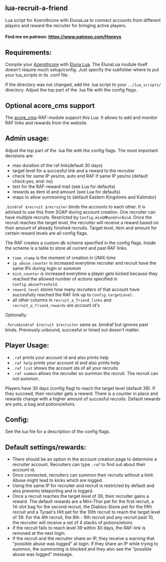 ## lua-recruit-a-friend
Lua script for Azerothcore with ElunaLua to connect accounts from different players and reward the recruiter for bringing active players.

#### Find me on patreon: https://www.patreon.com/Honeys

## Requirements:
Compile your [Azerothcore](https://github.com/azerothcore/azerothcore-wotlk) with [Eluna Lua](https://www.azerothcore.org/catalogue-details.html?id=131435473).
The ElunaLua module itself doesn't require much setup/config. Just specify the subfolder where to put your lua_scripts in its .conf file.

If the directory was not changed, add the .lua script to your `../lua_scripts/` directory.
Adjust the top part of the .lua file with the config flags.

## Optional acore_cms support
The [acore_cms](https://github.com/azerothcore/acore-cms)-RAF-module support this Lua. It allows to add and monitor RAF links and rewards from the website.

## Admin usage:
Adjust the top part of the .lua file with the config flags. The most important decisions are:
- max duration of the raf link(default 30 days)
- target level for a succesful link and a reward to the recruiter
- check for same IP yes/no, auto end RAF if same IP yes/no (default check:yes, end: no)
- text for the RAF-reward mail (see Lua for defaults)
- rewards as item id and amount (see Lua for defaults)
- maps to allow summoning to (default Eastern Kingdoms and Kalimdor)

`.bindraf $recruit $recruiter` binds the accounts to each other. It is advised to use this from SOAP during account creation. One recruiter can have multiple recruits. Restricted by `Config.minGMRankForBind`. Once the recruit reaches the target level, the recruiter will receive a reward based on their amount of already finished recruits. Target level, item and amount for certain reward levels are all config flags.

The RAF creates a custom db scheme specified in the config flags. Inside the scheme is a table to store all current and past RAF links.
- `time_stamp` is the moment of creation in UNIX-time
- `ip_abuse_counter` is increased everytime recruiter and recruit have the same IPs during login or summon 
- `kick_counter` is increased everytime a player gets kicked because they reached the allowed number of actions specified in `Config.abuseTreshold`.
- `reward_level` stores how many recruiters of that account have succesfully reached the RAF link up to `Config.targetLevel`.
- all other columns in `recruit_a_friend_links` and `recruit_a_friend_rewards` are account id's

Optionally:

`.forcebindraf $recruit $recruiter` same as .bindraf but ignores past binds. Previously unbound, succesful or timed out doesn't matter.

## Player Usage:
- `.raf`        prints your account id and also prints help
- `.raf help`   prints your account id and also prints help
- `.raf list`   shows the account ids of all your recruits
- `.raf summon` allows the recruiter so summon the recruit. The recruit can not summon.

Players have 30 days (config flag) to reach the target level (default 39). If they succeed, their recruiter gets a reward. There is a counter in place and rewards change with a higher amount of succesful recruits. Default rewards are pets, a bag and potions/elixirs.


## Config:
See the lua file for a description of the config flags.


## Default settings/rewards:
- There should be an option in the account creation page to determine a recruiter account. Recruiters can type `.raf` to find out about their account id.
- Once connected, recruiters can summon their recruits without a limit. Abuse might lead to kicks which are logged.
- Using the same IP for recruiter and recruit is restricted by default and also prevents teleporting and is logged.
- Once a recruit reaches the target level of 39, their recruiter gains a reward. The default rewards are a Mini-Thor pet for the first recruit, a 14-slot bag for the second recruit, the Diablos-Stone pet for the fifth recruit and a Tyrael's Hilt pet for the 10th recruit  to reach the target level of 39. For the 4th recruit, the 6th - 9th recruit and any recruit past 10, the recruiter will receive a set of 4 stacks of potions/elixirs.
- If the recruit fails to reach level 39 within 30 days, the RAF-link is removed at the next login.
- If the recruit and the recruiter share an IP, they receive a warning that "possible abuse was logged" at login. If they share an IP while trying to summon, the summoning is blocked and they also see the "possible abuse was logged" message.
